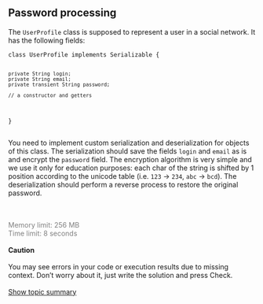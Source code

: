 <h2>Password processing</h2>
<html>
 <head></head>
 <body>
  <p>The <code class="language-java">UserProfile</code> class is supposed to represent a user in a social network. It has the following fields:</p> 
  <pre><code class="language-java">class UserProfile implements Serializable {

    private String login;
    private String email;
    private transient String password;

    // a constructor and getters
}</code></pre> 
  <p>You need to implement custom serialization and deserialization for objects of this class. The serialization should save the fields <code class="language-java">login</code> and <code class="language-java">email</code> as is and encrypt the <code class="language-java">password</code> field. The encryption algorithm is very simple and we use it only for education purposes: each char of the string is shifted by 1 position according to the unicode table (i.e. <code class="language-java">123</code> -&gt; <code class="language-java">234</code>, <code class="language-java">abc</code> -&gt; <code class="language-java">bcd</code>). The deserialization should perform a reverse process to restore the original password.</p>
 </body>
</html><br><br><font color="gray">Memory limit: 256 MB</font><br><font color="gray">Time limit: 8 seconds</font><br><br>
<b>Caution</b><br><br>
You may see errors in your code or execution results due to missing context. Don’t worry about it, just write the solution and press Check.
<br><br>
<a href="https://hyperskill.org/learn/step/3616">Show topic summary</a>